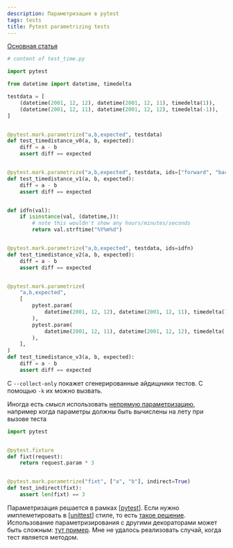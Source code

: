 ```yaml
---
description: Параметризация в pytest
tags: tests
title: Pytest parametrizing tests
---
```

[Основная статья](https://docs.pytest.org/en/6.2.x/example/parametrize.html)

```python
# content of test_time.py

import pytest

from datetime import datetime, timedelta

testdata = [
    (datetime(2001, 12, 12), datetime(2001, 12, 11), timedelta(1)),
    (datetime(2001, 12, 11), datetime(2001, 12, 12), timedelta(-1)),
]


@pytest.mark.parametrize("a,b,expected", testdata)
def test_timedistance_v0(a, b, expected):
    diff = a - b
    assert diff == expected


@pytest.mark.parametrize("a,b,expected", testdata, ids=["forward", "backward"])
def test_timedistance_v1(a, b, expected):
    diff = a - b
    assert diff == expected


def idfn(val):
    if isinstance(val, (datetime,)):
        # note this wouldn't show any hours/minutes/seconds
        return val.strftime("%Y%m%d")


@pytest.mark.parametrize("a,b,expected", testdata, ids=idfn)
def test_timedistance_v2(a, b, expected):
    diff = a - b
    assert diff == expected


@pytest.mark.parametrize(
    "a,b,expected",
    [
        pytest.param(
            datetime(2001, 12, 12), datetime(2001, 12, 11), timedelta(1), id="forward"
        ),
        pytest.param(
            datetime(2001, 12, 11), datetime(2001, 12, 12), timedelta(-1), id="backward"
        ),
    ],
)
def test_timedistance_v3(a, b, expected):
    diff = a - b
    assert diff == expected
```

С `--collect-only` покажет сгенерированные айдищники тестов. С помощью `-k` их можно вызвать.

Иногда есть смысл использовать [непрямую параметризацию](https://docs.pytest.org/en/6.2.x/example/parametrize.html#indirect-parametrization), например когда параметры должны быть вычислены на лету при вызове теста

```python
import pytest


@pytest.fixture
def fixt(request):
    return request.param * 3


@pytest.mark.parametrize("fixt", ["a", "b"], indirect=True)
def test_indirect(fixt):
    assert len(fixt) == 3
```

Параметризация решается в рамках [[pytest]]. Если нужно имплеметировать в [[unittest]] стиле, то есть [такое решение](https://pypi.org/project/testscenarios/). Использование параметризирования с другими декораторами может быть сложным: [тут пример](https://stackoverflow.com/a/67477929/15966204). Мне не удалось реализовать случай, когда тест является методом.

[//begin]: # "Autogenerated link references for markdown compatibility"
[pytest]: pytest "Pytest"
[unittest]: unittest "Unittest"
[//end]: # "Autogenerated link references"